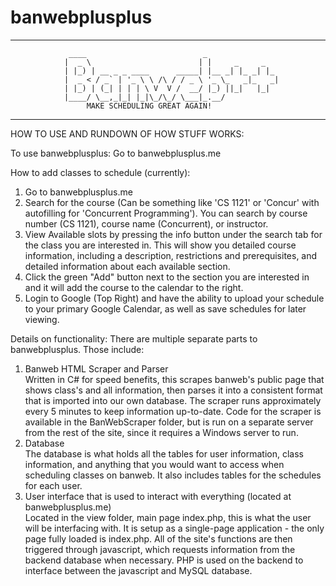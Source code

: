 # banwebplusplus
------------------------------------------------------------------------------------------
                 ____                          _                
                |  _ \                        | |     _     _   
                | |_) | __ _ _ ____      _____| |__ _| |_ _| |_ 
                |  _ < / _` | '_ \ \ /\ / / _ \ '_ \_   _|_   _|
                | |_) | (_| | | | \ V  V /  __/ |_) ||_|   |_|  
                |____/ \__,_|_| |_|\_/\_/ \___|_.__/            
                     MAKE SCHEDULING GREAT AGAIN!                                           
------------------------------------------------------------------------------------------                                                 

HOW TO USE AND RUNDOWN OF HOW STUFF WORKS:

To use banwebplusplus:
Go to banwebplusplus.me

How to add classes to schedule (currently):
1. Go to banwebplusplus.me
2. Search for the course (Can be something like 'CS 1121' or 'Concur' with autofilling for 'Concurrent Programming'). You can search by course number (CS 1121), course name (Concurrent), or instructor.
3. View Available slots by pressing the info button under the search tab for the class you are interested in. This will show you detailed course information, including a description, restrictions and prerequisites, and detailed information about each available section.
4. Click the green "Add" button next to the section you are interested in and it will add the course to the calendar to the right.
5. Login to Google (Top Right) and have the ability to upload your schedule to your primary Google Calendar, as well as save schedules for later viewing.

Details on functionality:
There are multiple separate parts to banwebplusplus. Those include:
1. Banweb HTML Scraper and Parser<br/>
Written in C# for speed benefits, this scrapes banweb's public page that shows class's and all information, then parses it into a consistent format that is imported into our own database. The scraper runs approximately every 5 minutes to keep information up-to-date. Code for the scraper is available in the BanWebScraper folder, but is run on a separate server from the rest of the site, since it requires a Windows server to run.
2. Database<br/>
The database is what holds all the tables for user information, class information, and anything that you would want to access when scheduling classes on banweb. It also includes tables for the schedules for each user.
3. User interface that is used to interact with everything (located at banwebplusplus.me)<br/>
Located in the view folder, main page index.php, this is what the user will be interfacing with. It is setup as a single-page application - the only page fully loaded is index.php. All of the site's functions are then triggered through javascript, which requests information from the backend database when necessary. PHP is used on the backend to interface between the javascript and MySQL database.
